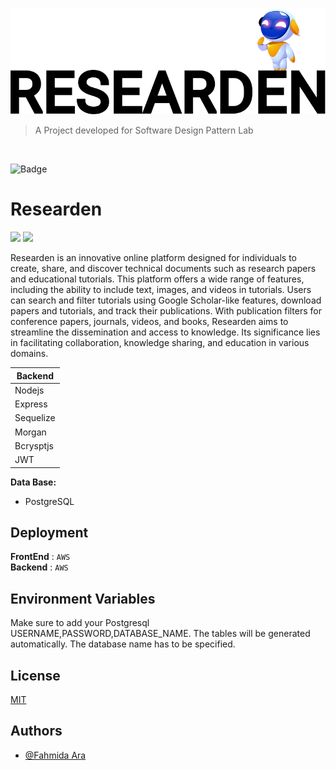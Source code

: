 ![Logo](/resources/cover.png)

> A Project developed for Software Design Pattern Lab

<br/>

![Badge](https://visitor-counter-badge.vercel.app/api/shahriar-rumel/locatory?label=Visitors&color=F79F35&labelColor=31006E)

# **Researden**

![](https://custom-icon-badges.demolab.com/badge/License-MIT-informational?style=flat&logo=law&logoColor=FF9900&color=FF9900)
![](https://custom-icon-badges.demolab.com/badge/Backend-Express-informational?style=flat&logo=express&logoColor=6CB33E&color=6CB33E)

Researden is an innovative online platform designed for individuals to create, share, and discover technical documents such as research papers and educational tutorials. This platform offers a wide range of features, including the ability to include text, images, and videos in tutorials. Users can search and filter tutorials using Google Scholar-like features, download papers and tutorials, and track their publications. With publication filters for conference papers, journals, videos, and books, Researden aims to streamline the dissemination and access to knowledge. Its significance lies in facilitating collaboration, knowledge sharing, and education in various domains.

| **Backend** |
| ----------- |
| Nodejs      |
| Express     |
| Sequelize   |
| Morgan      |
| Bcrysptjs   |
| JWT         |

**Data Base:**

- PostgreSQL

## **Deployment**

**FrontEnd** : `AWS`  
**Backend** : `AWS`

## **Environment Variables**

Make sure to add your Postgresql USERNAME,PASSWORD,DATABASE_NAME. The tables will be generated automatically. The database name has to be specified.

## **License**

[MIT](https://choosealicense.com/licenses/mit/)

## **Authors**

- [@Fahmida Ara](https://www.github.com/fahmidareem3)
